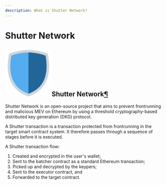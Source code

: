 ```yaml
---
description: What is Shutter Network?
---
```


# Shutter Network

## ![](../../.gitbook/assets/image%20%283%29.png)Shutter Network[¶](https://docs.ata.network/mev/solutions/mev-minimization-prevention/#shutter-network)

Shutter Network is an open-source project that aims to prevent frontrunning and malicious MEV on Ethereum by using a threshold cryptography-based distributed key generation \(DKG\) protocol.

A Shutter transaction is a transaction protected from frontrunning in the target smart contract system. It therefore passes through a sequence of stages before it is executed.

A Shutter transaction flow:

1. Created and encrypted in the user's wallet;
2. Sent to the batcher contract as a standard Ethereum transaction;
3. Picked up and decrypted by the keypers;
4. Sent to the executor contract, and
5. Forwarded to the target contract.

